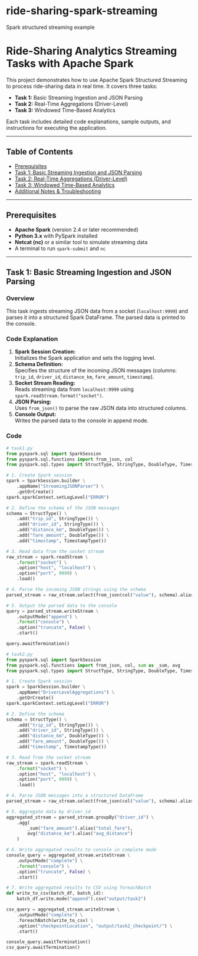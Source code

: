 # ride-sharing-spark-streaming
Spark structured streaming example

# Ride-Sharing Analytics Streaming Tasks with Apache Spark

This project demonstrates how to use Apache Spark Structured Streaming to process ride-sharing data in real time. It covers three tasks:

- **Task 1:** Basic Streaming Ingestion and JSON Parsing
- **Task 2:** Real-Time Aggregations (Driver-Level)
- **Task 3:** Windowed Time-Based Analytics

Each task includes detailed code explanations, sample outputs, and instructions for executing the application.

---

## Table of Contents

- [Prerequisites](#prerequisites)
- [Task 1: Basic Streaming Ingestion and JSON Parsing](#task-1-basic-streaming-ingestion-and-json-parsing)
- [Task 2: Real-Time Aggregations (Driver-Level)](#task-2-real-time-aggregations-driver-level)
- [Task 3: Windowed Time-Based Analytics](#task-3-windowed-time-based-analytics)
- [Additional Notes & Troubleshooting](#additional-notes--troubleshooting)

---

## Prerequisites

- **Apache Spark** (version 2.4 or later recommended)
- **Python 3.x** with PySpark installed
- **Netcat (nc)** or a similar tool to simulate streaming data
- A terminal to run `spark-submit` and `nc`

---

## Task 1: Basic Streaming Ingestion and JSON Parsing

### Overview
This task ingests streaming JSON data from a socket (`localhost:9999`) and parses it into a structured Spark DataFrame. The parsed data is printed to the console.

### Code Explanation
1. **Spark Session Creation:**  
   Initializes the Spark application and sets the logging level.
2. **Schema Definition:**  
   Specifies the structure of the incoming JSON messages (columns: `trip_id`, `driver_id`, `distance_km`, `fare_amount`, `timestamp`).
3. **Socket Stream Reading:**  
   Reads streaming data from `localhost:9999` using `spark.readStream.format("socket")`.
4. **JSON Parsing:**  
   Uses `from_json()` to parse the raw JSON data into structured columns.
5. **Console Output:**  
   Writes the parsed data to the console in append mode.

### Code
```python
# task1.py
from pyspark.sql import SparkSession
from pyspark.sql.functions import from_json, col
from pyspark.sql.types import StructType, StringType, DoubleType, TimestampType

# 1. Create Spark session
spark = SparkSession.builder \
    .appName("StreamingJSONParser") \
    .getOrCreate()
spark.sparkContext.setLogLevel("ERROR")

# 2. Define the schema of the JSON messages
schema = StructType() \
    .add("trip_id", StringType()) \
    .add("driver_id", StringType()) \
    .add("distance_km", DoubleType()) \
    .add("fare_amount", DoubleType()) \
    .add("timestamp", TimestampType())

# 3. Read data from the socket stream
raw_stream = spark.readStream \
    .format("socket") \
    .option("host", "localhost") \
    .option("port", 9999) \
    .load()

# 4. Parse the incoming JSON strings using the schema
parsed_stream = raw_stream.select(from_json(col("value"), schema).alias("data")).select("data.*")

# 5. Output the parsed data to the console
query = parsed_stream.writeStream \
    .outputMode("append") \
    .format("console") \
    .option("truncate", False) \
    .start()

query.awaitTermination()

# task2.py
from pyspark.sql import SparkSession
from pyspark.sql.functions import from_json, col, sum as _sum, avg
from pyspark.sql.types import StructType, StringType, DoubleType, TimestampType

# 1. Create Spark session
spark = SparkSession.builder \
    .appName("DriverLevelAggregations") \
    .getOrCreate()
spark.sparkContext.setLogLevel("ERROR")

# 2. Define the schema
schema = StructType() \
    .add("trip_id", StringType()) \
    .add("driver_id", StringType()) \
    .add("distance_km", DoubleType()) \
    .add("fare_amount", DoubleType()) \
    .add("timestamp", TimestampType())

# 3. Read from the socket stream
raw_stream = spark.readStream \
    .format("socket") \
    .option("host", "localhost") \
    .option("port", 9999) \
    .load()

# 4. Parse JSON messages into a structured DataFrame
parsed_stream = raw_stream.select(from_json(col("value"), schema).alias("data")).select("data.*")

# 5. Aggregate data by driver_id
aggregated_stream = parsed_stream.groupBy("driver_id") \
    .agg(
        _sum("fare_amount").alias("total_fare"),
        avg("distance_km").alias("avg_distance")
    )

# 6. Write aggregated results to console in complete mode
console_query = aggregated_stream.writeStream \
    .outputMode("complete") \
    .format("console") \
    .option("truncate", False) \
    .start()

# 7. Write aggregated results to CSV using foreachBatch
def write_to_csv(batch_df, batch_id):
    batch_df.write.mode("append").csv("output/task2")

csv_query = aggregated_stream.writeStream \
    .outputMode("complete") \
    .foreachBatch(write_to_csv) \
    .option("checkpointLocation", "output/task2_checkpoint/") \
    .start()

console_query.awaitTermination()
csv_query.awaitTermination()

